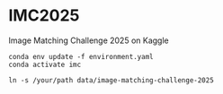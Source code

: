 # IMC2025
Image Matching Challenge 2025 on Kaggle

```
conda env update -f environment.yaml
conda activate imc

ln -s /your/path data/image-matching-challenge-2025
```
